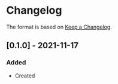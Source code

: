 ﻿# Changelog
The format is based on [Keep a Changelog](https://keepachangelog.com/en/1.0.0/).

## [0.1.0] - 2021-11-17
### Added
- Created
